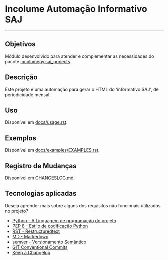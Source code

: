 # Incolume Automação Informativo SAJ #

---

## Objetivos ##

Módulo desenvolvido para atender e complementar as necessidades do pacote [incolumepy.saj_projects](https://gitlab.com/development-incolume/saj_projects).

## Descrição ##
Este projeto é uma automação para gerar o HTML do 'informativo SAJ', de periodicidade mensal.

## Uso ##
Disponível em [docs/usage.rst](usage.md).

## Exemplos ##
Disponível em [docs/examples/EXAMPLES.rst](examples/EXAMPLES.rst).


## Registro de Mudanças ##
Disponível em [CHANGESLOG.md](changelog-ref.rst).


## Tecnologias aplicadas ##
Deseja aprender mais sobre alguns dos requisitos não funcionais utilizados no projeto?
 - [Python - A Linguagem de programação do projeto](http://www.python.org/doc)
 - [PEP 8 - Estilo de codificação Python](https://pep8.org/)
 - [RST - Restructuredtext](https://docutils.sourceforge.io/docs/ref/rst/restructuredtext.html#reference-names)
 - [MD - Markedown](https://www.markdownguide.org/basic-syntax/)
 - [semver - Versionamento Semântico](https://semver.org/lang/pt-BR/)
 - [GIT Conventional Commits](https://www.conventionalcommits.org/pt-br/v1.0.0/)
 - [Keep a Changelog](https://keepachangelog.com/pt-BR/1.0.0/#how)

